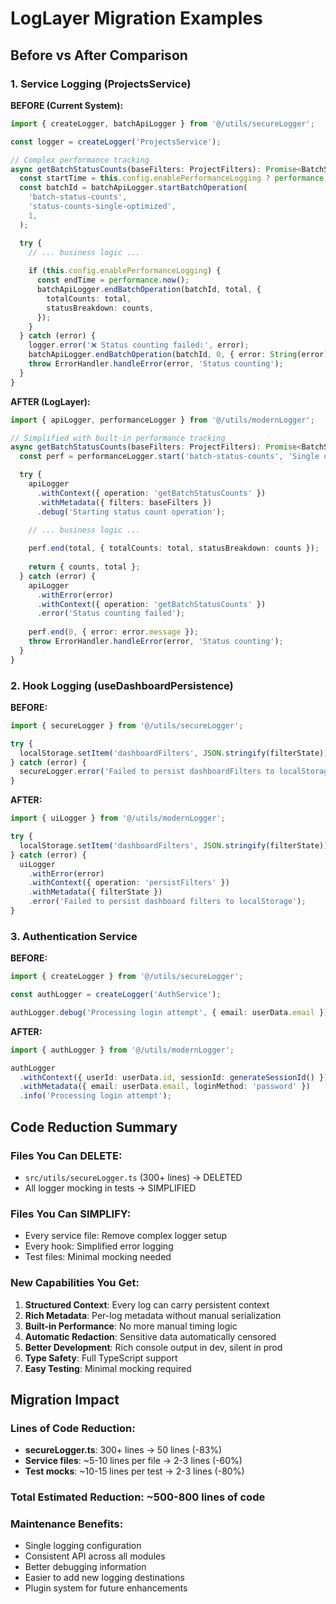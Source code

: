 # LogLayer Migration Examples

## Before vs After Comparison

### 1. Service Logging (ProjectsService)

**BEFORE (Current System):**
```typescript
import { createLogger, batchApiLogger } from '@/utils/secureLogger';

const logger = createLogger('ProjectsService');

// Complex performance tracking
async getBatchStatusCounts(baseFilters: ProjectFilters): Promise<BatchStatusCountResult> {
  const startTime = this.config.enablePerformanceLogging ? performance.now() : 0;
  const batchId = batchApiLogger.startBatchOperation(
    'batch-status-counts',
    'status-counts-single-optimized',
    1,
  );

  try {
    // ... business logic ...
    
    if (this.config.enablePerformanceLogging) {
      const endTime = performance.now();
      batchApiLogger.endBatchOperation(batchId, total, {
        totalCounts: total,
        statusBreakdown: counts,
      });
    }
  } catch (error) {
    logger.error('❌ Status counting failed:', error);
    batchApiLogger.endBatchOperation(batchId, 0, { error: String(error) });
    throw ErrorHandler.handleError(error, 'Status counting');
  }
}
```

**AFTER (LogLayer):**
```typescript
import { apiLogger, performanceLogger } from '@/utils/modernLogger';

// Simplified with built-in performance tracking
async getBatchStatusCounts(baseFilters: ProjectFilters): Promise<BatchStatusCountResult> {
  const perf = performanceLogger.start('batch-status-counts', 'Single optimized status count query', 1);

  try {
    apiLogger
      .withContext({ operation: 'getBatchStatusCounts' })
      .withMetadata({ filters: baseFilters })
      .debug('Starting status count operation');

    // ... business logic ...
    
    perf.end(total, { totalCounts: total, statusBreakdown: counts });
    
    return { counts, total };
  } catch (error) {
    apiLogger
      .withError(error)
      .withContext({ operation: 'getBatchStatusCounts' })
      .error('Status counting failed');
    
    perf.end(0, { error: error.message });
    throw ErrorHandler.handleError(error, 'Status counting');
  }
}
```

### 2. Hook Logging (useDashboardPersistence)

**BEFORE:**
```typescript
import { secureLogger } from '@/utils/secureLogger';

try {
  localStorage.setItem('dashboardFilters', JSON.stringify(filterState));
} catch (error) {
  secureLogger.error('Failed to persist dashboardFilters to localStorage', error);
}
```

**AFTER:**
```typescript
import { uiLogger } from '@/utils/modernLogger';

try {
  localStorage.setItem('dashboardFilters', JSON.stringify(filterState));
} catch (error) {
  uiLogger
    .withError(error)
    .withContext({ operation: 'persistFilters' })
    .withMetadata({ filterState })
    .error('Failed to persist dashboard filters to localStorage');
}
```

### 3. Authentication Service

**BEFORE:**
```typescript
import { createLogger } from '@/utils/secureLogger';

const authLogger = createLogger('AuthService');

authLogger.debug('Processing login attempt', { email: userData.email });
```

**AFTER:**
```typescript
import { authLogger } from '@/utils/modernLogger';

authLogger
  .withContext({ userId: userData.id, sessionId: generateSessionId() })
  .withMetadata({ email: userData.email, loginMethod: 'password' })
  .info('Processing login attempt');
```

## Code Reduction Summary

### Files You Can DELETE:
- `src/utils/secureLogger.ts` (300+ lines) → DELETED
- All logger mocking in tests → SIMPLIFIED

### Files You Can SIMPLIFY:
- Every service file: Remove complex logger setup
- Every hook: Simplified error logging
- Test files: Minimal mocking needed

### New Capabilities You Get:
1. **Structured Context**: Every log can carry persistent context
2. **Rich Metadata**: Per-log metadata without manual serialization
3. **Built-in Performance**: No more manual timing logic
4. **Automatic Redaction**: Sensitive data automatically censored
5. **Better Development**: Rich console output in dev, silent in prod
6. **Type Safety**: Full TypeScript support
7. **Easy Testing**: Minimal mocking required

## Migration Impact

### Lines of Code Reduction:
- **secureLogger.ts**: 300+ lines → 50 lines (-83%)
- **Service files**: ~5-10 lines per file → 2-3 lines (-60%)
- **Test mocks**: ~10-15 lines per test → 2-3 lines (-80%)

### Total Estimated Reduction: **~500-800 lines of code**

### Maintenance Benefits:
- Single logging configuration
- Consistent API across all modules
- Better debugging information
- Easier to add new logging destinations
- Plugin system for future enhancements